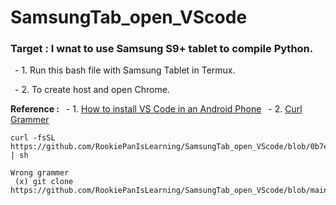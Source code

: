 # SamsungTab_open_VScode

### Target :  I wnat to use Samsung S9+ tablet to compile Python. 

&ensp;- 1. Run this bash file with Samsung Tablet in Termux.

&ensp;- 2. To create host and open Chrome. 

**Reference :** 
&ensp;- 1. [How to install VS Code in an Android Phone](https://www.codewithharry.com/blogpost/install-vs-code-in-android/)
&ensp;- 2. [Curl Grammer](https://www.cjkuo.net/linux-curl-detail/)

```
curl -fsSL https://github.com/RookiePanIsLearning/SamsungTab_open_VScode/blob/0b7e05ca33e4ce270fee96ed0c6eb0fbcc62ff1b/Run.sh | sh
```

```
Wrong grammer
 (x) git clone https://github.com/RookiePanIsLearning/SamsungTab_open_VScode/blob/main/Run.sh
```
